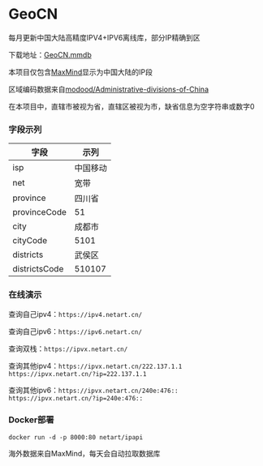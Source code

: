 # GeoCN

每月更新中国大陆高精度IPV4+IPV6离线库，部分IP精确到区

下载地址：[GeoCN.mmdb](https://github.com/ljxi/GeoCN/releases/download/Latest/GeoCN.mmdb)

本项目仅包含[MaxMind](https://github.com/P3TERX/GeoLite.mmdb)显示为中国大陆的IP段

区域编码数据来自[modood/Administrative-divisions-of-China](https://github.com/modood/Administrative-divisions-of-China)

在本项目中，直辖市被视为省，直辖区被视为市，缺省信息为空字符串或数字0

### 字段示列

| 字段 | 示列 |
| --- | --- |
| isp | 中国移动 |
| net | 宽带 |
| province | 四川省 |
| provinceCode | 51 |
| city | 成都市 |
| cityCode | 5101 |
| districts | 武侯区 |
| districtsCode | 510107 |

### 在线演示

查询自己ipv4：`https://ipv4.netart.cn/`

查询自己ipv6：`https://ipv6.netart.cn/`

查询双栈：`https://ipvx.netart.cn/`

查询其他ipv4：`https://ipvx.netart.cn/222.137.1.1` `https://ipvx.netart.cn/?ip=222.137.1.1`

查询其他ipv6：`https://ipvx.netart.cn/240e:476::` `https://ipvx.netart.cn/?ip=240e:476::`

### Docker部署

`docker run -d -p 8000:80 netart/ipapi`

海外数据来自MaxMind，每天会自动拉取数据库

